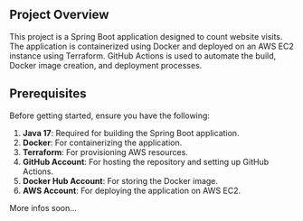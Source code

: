 ## Project Overview

This project is a Spring Boot application designed to count website visits. The application is containerized using Docker and deployed on an AWS EC2 instance using Terraform. GitHub Actions is used to automate the build, Docker image creation, and deployment processes.

## Prerequisites

Before getting started, ensure you have the following:

1. **Java 17**: Required for building the Spring Boot application.
2. **Docker**: For containerizing the application.
3. **Terraform**: For provisioning AWS resources.
4. **GitHub Account**: For hosting the repository and setting up GitHub Actions.
5. **Docker Hub Account**: For storing the Docker image.
6. **AWS Account**: For deploying the application on AWS EC2.

More infos soon...
